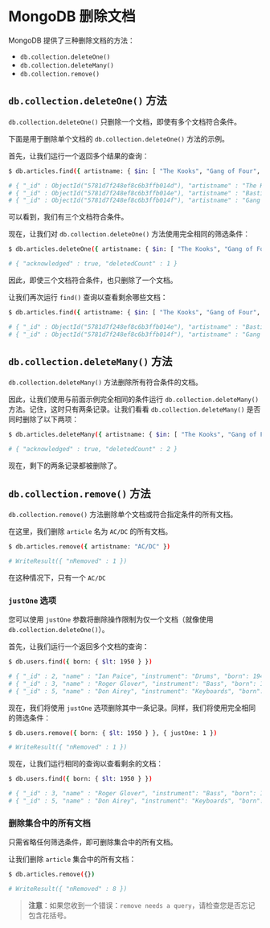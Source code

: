 # MongoDB 删除文档

MongoDB 提供了三种删除文档的方法：

- `db.collection.deleteOne()`
- `db.collection.deleteMany()`
- `db.collection.remove()`

## `db.collection.deleteOne()` 方法

`db.collection.deleteOne()` 只删除一个文档，即使有多个文档符合条件。

下面是用于删除单个文档的 `db.collection.deleteOne()` 方法的示例。

首先，让我们运行一个返回多个结果的查询：

```bash
$ db.articles.find({ artistname: { $in: [ "The Kooks", "Gang of Four", "Bastille" ] } })

# { "_id" : ObjectId("5781d7f248ef8c6b3ffb014d"), "artistname" : "The Kooks" }
# { "_id" : ObjectId("5781d7f248ef8c6b3ffb014e"), "artistname" : "Bastille" }
# { "_id" : ObjectId("5781d7f248ef8c6b3ffb014f"), "artistname" : "Gang of Four" }
```

可以看到，我们有三个文档符合条件。

现在，让我们对 `db.collection.deleteOne()` 方法使用完全相同的筛选条件：

```bash
$ db.articles.deleteOne({ artistname: { $in: [ "The Kooks", "Gang of Four", "Bastille" ] } })

# { "acknowledged" : true, "deletedCount" : 1 }
```

因此，即使三个文档符合条件，也只删除了一个文档。

让我们再次运行 `find()` 查询以查看剩余哪些文档：

```bash
$ db.articles.find({ artistname: { $in: [ "The Kooks", "Gang of Four", "Bastille" ] } })

# { "_id" : ObjectId("5781d7f248ef8c6b3ffb014e"), "artistname" : "Bastille" }
# { "_id" : ObjectId("5781d7f248ef8c6b3ffb014f"), "artistname" : "Gang of Four" }
```

## `db.collection.deleteMany()` 方法

`db.collection.deleteMany()` 方法删除所有符合条件的文档。

因此，让我们使用与前面示例完全相同的条件运行 `db.collection.deleteMany()` 方法。记住，这时只有两条记录。让我们看看 `db.collection.deleteMany()` 是否同时删除了以下两项：

```bash
$ db.articles.deleteMany({ artistname: { $in: [ "The Kooks", "Gang of Four", "Bastille" ] } })

# { "acknowledged" : true, "deletedCount" : 2 }
```

现在，剩下的两条记录都被删除了。

## `db.collection.remove()` 方法

`db.collection.remove()` 方法删除单个文档或符合指定条件的所有文档。

在这里，我们删除 `article` 名为 `AC/DC` 的所有文档。

```bash
$ db.articles.remove({ artistname: "AC/DC" })

# WriteResult({ "nRemoved" : 1 })
```

在这种情况下，只有一个 `AC/DC`

### `justOne` 选项

您可以使用 `justOne` 参数将删除操作限制为仅一个文档（就像使用 `db.collection.deleteOne()`）。

首先，让我们运行一个返回多个文档的查询：

```bash
$ db.users.find({ born: { $lt: 1950 } })

# { "_id" : 2, "name" : "Ian Paice", "instrument": "Drums", "born": 1948 }
# { "_id" : 3, "name" : "Roger Glover", "instrument": "Bass", "born": 1945 }
# { "_id" : 5, "name" : "Don Airey", "instrument": "Keyboards", "born": 1948 }
```

现在，我们将使用 `justOne` 选项删除其中一条记录。同样，我们将使用完全相同的筛选条件：

```bash
$ db.users.remove({ born: { $lt: 1950 } }, { justOne: 1 })

# WriteResult({ "nRemoved" : 1 })
```

现在，让我们运行相同的查询以查看剩余的文档：

```bash
$ db.users.find({ born: { $lt: 1950 } })

# { "_id" : 3, "name" : "Roger Glover", "instrument": "Bass", "born": 1945 }
# { "_id" : 5, "name" : "Don Airey", "instrument": "Keyboards", "born": 1948 }
```

### 删除集合中的所有文档

只需省略任何筛选条件，即可删除集合中的所有文档。

让我们删除 `article` 集合中的所有文档：

```bash
$ db.articles.remove({})

# WriteResult({ "nRemoved" : 8 })
```

> **注意**：如果您收到一个错误：`remove needs a query`，请检查您是否忘记包含花括号。
